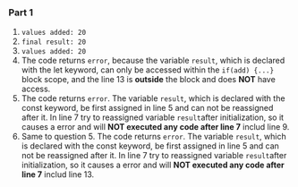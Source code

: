 ### Part 1

1. `values added: 20`
2. `final result: 20`
3. `values added: 20`
4. The code returns `error`, because the variable `result`, which is declared with the let keyword, can only be accessed within the `if(add) {...}` block scope, and the line 13 is **outside** the block and does **NOT** have access.
5. The code returns `error`. The variable `result`, which is declared with the const keyword, be first assigned in line 5 and can not be reassigned after it. In line 7 try to reassigned variable `result`after initialization, so it causes a error and will **NOT executed any code after line 7** includ line 9.
6. Same to question 5. The code returns `error`. The variable `result`, which is declared with the const keyword, be first assigned in line 5 and can not be reassigned after it. In line 7 try to reassigned variable `result`after initialization, so it causes a error and will **NOT executed any code after line 7** includ line 13.